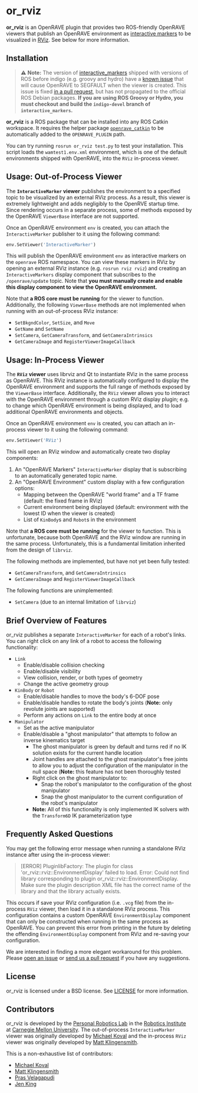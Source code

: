 # or_rviz #

**or_rviz** is an OpenRAVE plugin that provides two ROS-friendly OpenRAVE
viewers that publish an OpenRAVE environment as
[interactive markers](http://wiki.ros.org/interactive_markers)
to be visualized in
[RViz](http://wiki.ros.org/rviz). See below for more information.


## Installation ##

> :warning: **Note:** The version of
> [interactive_markers](http://wiki.ros.org/interactive_markers)
> shipped with versions of ROS before indigo (e.g. groovy and hydro) have a
> [known issue](https://github.com/ros-visualization/interactive_markers/issues/18)
> that will cause OpenRAVE to SEGFAULT when the viewer is created. This issue is fixed
> [in a pull request](https://github.com/ros-visualization/interactive_markers/pull/19),
> but has not propagated to the official ROS Debian packages. **If you are using
> ROS Groovy or Hydro, you must checkout and build the `indigo-devel` branch of
> `interactive_markers`.**

**or_rviz** is a ROS package that can be installed into any ROS
Catkin workspace.  It requires the helper package
[`openrave_catkin`](https://github.com/personalrobotics/openrave_catkin) to be
automatically added to the `OPENRAVE_PLUGIN` path.

You can try running `rosrun or_rviz test.py` to test your
installation. This script loads the `wamtest1.env.xml` environment, which is
one of the default environments shipped with OpenRAVE, into the `RViz`
in-process viewer.

## Usage: Out-of-Process Viewer ##

The **`InteractiveMarker` viewer** publishes the environment to a specified
topic to be visualized by an external RViz process. As a result, this viewer is
extremely lightweight and adds negligibly to the OpenRVE startup time. Since
rendering occurs in a separate process, some of methods exposed by the OpenRAVE
`ViewerBase` interface are not supported.

Once an OpenRAVE environment `env` is created, you can attach the
`InteractiveMarker` publisher to it using the following command:

```python
env.SetViewer('InteractiveMarker')
```

This will publish the OpenRAVE environment `env` as interactive markers on the
`openrave` ROS namespace. You can view these markers in RViz by opening an
external RViz instance (e.g. `rosrun rviz rviz`) and creating an
`InteractiveMarkers` display component that subscribes to the
`/openrave/update` topic. Note that **you must manually create and enable this
display component to view the OpenRAVE environment.**

Note that **a ROS core must be running** for the viewer to function.
Additionally, the following `ViewerBase` methods are not implemented when
running with an out-of-process RViz instance:

- `SetBkgndColor`, `SetSize`, and `Move`
- `GetName` and `SetName`
- `SetCamera`, `GetCameraTransform`, and `GetCameraIntrinsics`
- `GetCameraImage` and `RegisterViewerImageCallback`


## Usage: In-Process Viewer ##
The **`RViz` viewer**  uses librviz and Qt to instantiate RViz in the same
process as OpenRAVE. This RViz instance is automatically configured to display
the OpenRAVE environment and supports the full range of methods exposed by the
`ViewerBase` interface. Additionally, the `RViz` viewer allows you to interact
with the OpenRAVE environment through a custom RViz display plugin; e.g. to
change which OpenRAVE environment is being displayed, and to
load additional OpenRAVE environments and objects.

Once an OpenRAVE environment `env` is created, you can attach an in-process
viewer to it using the following command:

```python
env.SetViewer('RViz')
```

This will open an RViz window and automatically create two display components:

1. An "OpenRAVE Markers" `InteractiveMarker` display that is subscribing to an
   automatically generated topic name.
2. An "OpenRAVE Environment" custom display with a few configuration options:
    - Mapping between the OpenRAVE "world frame" and a TF frame (default: the
      fixed frame in RViz)
    - Current environment being displayed (default: environment with the lowest
      ID when the viewer is created)
    - List of `KinBody`s and `Robot`s in the environment

Note that **a ROS core must be running** for the viewer to function. This is
unfortunate, because both OpenRAVE and the RViz window are running in the same
process. Unfortunately, this is a fundamental limitation inherited from the
design of `librviz`.

The following methods are implemented, but have not yet been fully tested:

- `GetCameraTransform`, and `GetCameraIntrinsics`
- `GetCameraImage` and `RegisterViewerImageCallback`

The following functions are unimplemented:

- `SetCamera` (due to an internal limitation of `librviz`)


## Brief Overview of Features ##

or_rviz publishes a separate `InteractiveMarker` for each of a
robot's links. You can right click on any link of a robot to access the
following functionality:

- `Link`
    - Enable/disable collision checking
    - Enable/disable visibility
    - View collision, render, or both types of geometry
    - Change the active geometry group
- `KinBody` or `Robot`
    - Enable/disable handles to move the body's 6-DOF pose
    - Enable/disable handles to rotate the body's joints (**Note:** only
      revolute joints are supported)
    - Perform any actions on `Link` to the entire body at once
- `Manipulator`
    - Set as the active manipulator
    - Enable/disable a "ghost manipulator" that attempts to follow an inverse
      kinematics target
        - The ghost manipulator is green by default and turns red if no IK
          solution exists for the current handle location
        - Joint handles are attached to the ghost manipulator's free joints to
          allow you to adjust the configuration of the manipulator in the null
          space (**Note:** this feature has not been thoroughly tested
        - Right click on the ghost manipulator to:
            - Snap the robot's manipulator to the configuration of the ghost
              manipulator
            - Snap the ghost manipulator to the current configuration of the
              robot's manipulator
        - **Note:** All of this functionality is only implemented IK solvers
          with the `Transform6D` IK parameterization type


## Frequently Asked Questions ##

You may get the following error message when running a standalone RViz instance
after using the in-process viewer:

> [ERROR] PluginlibFactory: The plugin for class
> 'or_rviz::rviz::EnvironmentDisplay' failed to load.  Error:
> Could not find library corresponding to plugin
> or_rviz::rviz::EnvironmentDisplay. Make sure the plugin
> description XML file has the correct name of the library and that the library
> actually exists.

This occurs if save your RViz configuration (i.e. `.vcg` file) from the
in-process `RViz` viewer, then load it in a standalone RViz process. This
configuration contains a custom OpenRAVE `EnvironmentDisplay` component that
can only be constructed when running in the same process as OpenRAVE. You can
prevent this error from printing in the future by deleting the offending
`EnvironmentDisplay` component from RViz and re-saving your configuration.

We are interested in finding a more elegant workaround for this problem. Please
[open an issue](https://github.com/personalrobotics/or_rviz/issues) or
[send us a pull request](https://github.com/personalrobotics/or_rviz/compare)
if you have any suggestions.


## License ##

or_rviz is licensed under a BSD license. See [LICENSE](LICENSE) for more
information.


## Contributors ##

or_rviz is developed by the
[Personal Robotics Lab](https://personalrobotics.ri.cmu.edu) in the [Robotics
Institute](https://www.ri.cmu.edu) at [Carnegie Mellon
University](http://www.cmu.edu). The out-of-process `InteractiveMarker` viewer
was originally developed by
[Michael Koval](https://github.com/mkoval)
and the in-process `RViz` viewer was originally developed by
[Matt Klingensmith](https://github.com/mklingen).

This is a non-exhaustive list of contributors:
- [Michael Koval](https://github.com/mkoval)
- [Matt Klingensmith](https://github.com/mklingen)
- [Pras Velagapudi](https://github.com/psigen)
- [Jen King](https://github.com/jeking04)

